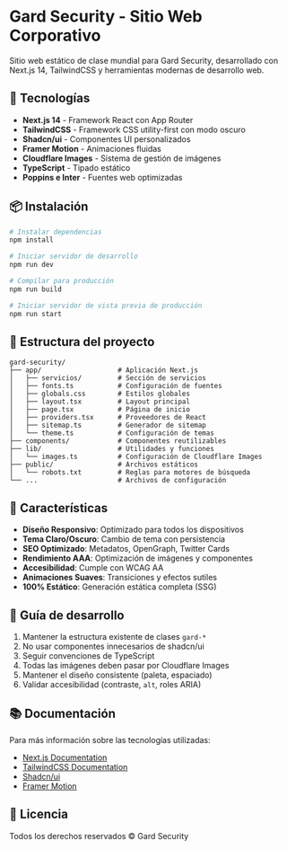 # Gard Security - Sitio Web Corporativo

Sitio web estático de clase mundial para Gard Security, desarrollado con Next.js 14, TailwindCSS y herramientas modernas de desarrollo web.

## 🚀 Tecnologías

- **Next.js 14** - Framework React con App Router
- **TailwindCSS** - Framework CSS utility-first con modo oscuro
- **Shadcn/ui** - Componentes UI personalizados
- **Framer Motion** - Animaciones fluidas
- **Cloudflare Images** - Sistema de gestión de imágenes
- **TypeScript** - Tipado estático
- **Poppins e Inter** - Fuentes web optimizadas

## 📦 Instalación

```bash
# Instalar dependencias
npm install

# Iniciar servidor de desarrollo
npm run dev

# Compilar para producción
npm run build

# Iniciar servidor de vista previa de producción
npm run start
```

## 🧰 Estructura del proyecto

```
gard-security/
├── app/                   # Aplicación Next.js
│   ├── servicios/         # Sección de servicios
│   ├── fonts.ts           # Configuración de fuentes
│   ├── globals.css        # Estilos globales
│   ├── layout.tsx         # Layout principal
│   ├── page.tsx           # Página de inicio
│   ├── providers.tsx      # Proveedores de React
│   ├── sitemap.ts         # Generador de sitemap
│   └── theme.ts           # Configuración de temas
├── components/            # Componentes reutilizables
├── lib/                   # Utilidades y funciones
│   └── images.ts          # Configuración de Cloudflare Images
├── public/                # Archivos estáticos
│   └── robots.txt         # Reglas para motores de búsqueda
└── ...                    # Archivos de configuración
```

## 🎨 Características

- **Diseño Responsivo**: Optimizado para todos los dispositivos
- **Tema Claro/Oscuro**: Cambio de tema con persistencia
- **SEO Optimizado**: Metadatos, OpenGraph, Twitter Cards
- **Rendimiento AAA**: Optimización de imágenes y componentes
- **Accesibilidad**: Cumple con WCAG AA
- **Animaciones Suaves**: Transiciones y efectos sutiles
- **100% Estático**: Generación estática completa (SSG)

## 📝 Guía de desarrollo

1. Mantener la estructura existente de clases `gard-*`
2. No usar componentes innecesarios de shadcn/ui
3. Seguir convenciones de TypeScript
4. Todas las imágenes deben pasar por Cloudflare Images
5. Mantener el diseño consistente (paleta, espaciado)
6. Validar accesibilidad (contraste, `alt`, roles ARIA)

## 📚 Documentación

Para más información sobre las tecnologías utilizadas:

- [Next.js Documentation](https://nextjs.org/docs)
- [TailwindCSS Documentation](https://tailwindcss.com/docs)
- [Shadcn/ui](https://ui.shadcn.com)
- [Framer Motion](https://www.framer.com/motion)

## 📄 Licencia

Todos los derechos reservados © Gard Security 